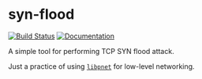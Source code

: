 # syn-flood

[![Build Status](https://travis-ci.com/linyinfeng/syn-flood.svg?branch=master)](https://travis-ci.com/linyinfeng/syn-flood)
[![Documentation](https://img.shields.io/badge/doc-master-blue.svg)](https://www.linyinfeng.com/syn-flood)

A simple tool for performing TCP SYN flood attack.

Just a practice of using [`libpnet`](https://crates.io/crates/pnet) for low-level networking.
